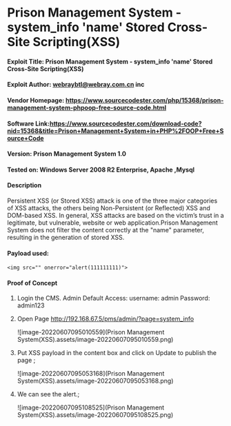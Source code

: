 # Prison Management System  - system_info  'name' Stored Cross-Site Scripting(XSS)


#### Exploit Title: Prison Management System  - system_info  'name' Stored Cross-Site Scripting(XSS)
#### Exploit Author: webraybtl@webray.com.cn inc
#### Vendor Homepage: https://www.sourcecodester.com/php/15368/prison-management-system-phpoop-free-source-code.html
#### Software Link:https://www.sourcecodester.com/download-code?nid=15368&title=Prison+Management+System+in+PHP%2FOOP+Free+Source+Code
#### Version: Prison Management System 1.0
#### Tested on: Windows Server 2008 R2 Enterprise, Apache ,Mysql

#### Description
Persistent XSS (or Stored XSS) attack is one of the three major categories of XSS attacks, the others being Non-Persistent (or Reflected) XSS and DOM-based XSS. In general, XSS attacks are based on the victim’s trust in a legitimate, but vulnerable, website or web application.Prison Management System does not filter the content correctly at the "name" parameter, resulting in the generation of stored XSS.

#### Payload used:
`<img src="" onerror="alert(111111111)">`

#### Proof of Concept

1. Login the CMS. 
     Admin Default Access:
       username: admin
       Password: admin123

2. Open Page http://192.168.67.5/pms/admin/?page=system_info 

   ![image-20220607095010559](Prison Management System(XSS).assets/image-20220607095010559.png)

   

   

3. Put XSS payload   in the content box and click on Update to publish the page ;

     ![image-20220607095053168](Prison Management System(XSS).assets/image-20220607095053168.png)


4. We can see the alert.;

   ![image-20220607095108525](Prison Management System(XSS).assets/image-20220607095108525.png)
   
   


